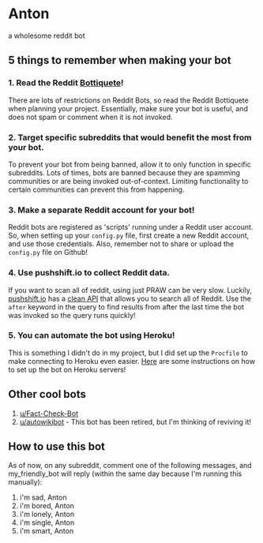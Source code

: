 # Anton
a wholesome reddit bot

## 5 things to remember when making your bot
### 1. Read the Reddit [Bottiquete](https://www.reddit.com/wiki/bottiquette)!
There are lots of restrictions on Reddit Bots, so read the Reddit Bottiquete when planning your project. Essentially, make sure your bot is useful, and does not spam or comment when it is not invoked.

### 2. Target specific subreddits that would benefit the most from your bot.
To prevent your bot from being banned, allow it to only function in specific subreddits. Lots of times, bots are banned because they are spamming communities or are being invoked out-of-context. Limiting functionality to certain communities can prevent this from happening.


### 3. Make a separate Reddit account for your bot!
Reddit bots are registered as 'scripts' running under a Reddit user account. So, when setting up your `config.py` file, first create a new Reddit account, and use those credentials. Also, remember not to share or upload the `config.py` file on Github!

### 4. Use pushshift.io to collect Reddit data.
If you want to scan all of reddit, using just PRAW can be very slow. Luckily, [pushshift.io](http://pushshift.io) has a  [clean API](https://github.com/pushshift/api) that allows you to search all of Reddit. Use the `after` keyword in the query to find results from after the last time the bot was invoked so the query runs quickly!

### 5. You can automate the bot using Heroku!
This is something I didn't do in my project, but I did set up the `Procfile` to make connecting to Heroku even easier. [Here](https://github.com/kylelobo/Reddit-Bot#after_setting_up_repo_on_heroku) are some instructions on how to set up the bot on Heroku servers!

## Other cool bots
1. [u/Fact-Check-Bot](https://www.reddit.com/user/Fact-Check-Bot)
2. [u/autowikibot](http://www.reddit.com/user/autowikibot) - This bot has been retired, but I'm thinking of reviving it!

## How to use this bot
As of now, on any subreddit, comment one of the following messages, and my_friendly_bot will reply (within the same day because I'm running this manually):
1. i'm sad, Anton
2. i'm bored, Anton
3. i'm lonely, Anton
4. i'm single, Anton
5. i'm smart, Anton
